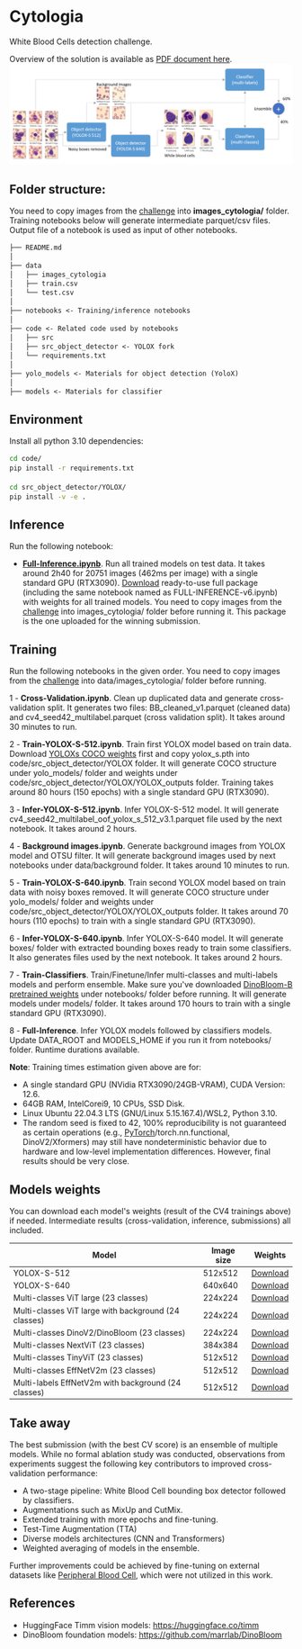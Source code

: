 # Cytologia
White Blood Cells detection challenge.

Overview of the solution is available as [PDF document here](https://github.com/MPWARE-TEAM/Cytologia/blob/main/documentation/overview.pdf).
![Solution pipeline overview](pipeline.png)

## Folder structure:
You need to copy images from the [challenge](https://app.trustii.io/datasets/1533) into **images_cytologia/** folder. Training notebooks below will generate intermediate parquet/csv files. Output file of a notebook is used as input of other notebooks. 

    ├── README.md
    │
    ├── data
    │   ├── images_cytologia
    │   ├── train.csv
    │   └── test.csv
    │
    ├── notebooks <- Training/inference notebooks
    │
    ├── code <- Related code used by notebooks
    │   ├── src
    │   ├── src_object_detector <- YOLOX fork
    │   └── requirements.txt
    │
    ├── yolo_models <- Materials for object detection (YoloX)
    │
    ├── models <- Materials for classifier
    

## Environment
Install all python 3.10 dependencies:
```bash
cd code/
pip install -r requirements.txt

cd src_object_detector/YOLOX/
pip install -v -e .
```

## Inference 
Run the following notebook:
- **[Full-Inference.ipynb](https://github.com/MPWARE-TEAM/Cytologia/blob/main/notebooks/Full-Inference.ipynb)**. Run all trained models on test data. It takes around 2h40 for 20751 images (462ms per image) with a single standard GPU (RTX3090). [Download](https://cytologia.s3.amazonaws.com/submission_inference_6.zip) ready-to-use full package (including the same notebook named as FULL-INFERENCE-v6.ipynb) with weights for all trained models. You need to copy images from the [challenge](https://app.trustii.io/datasets/1533) into images_cytologia/ folder before running it. This package is the one uploaded for the winning submission.

## Training
Run the following notebooks in the given order. You need to copy images from the [challenge](https://app.trustii.io/datasets/1533) into data/images_cytologia/ folder before running.


1 - **Cross-Validation.ipynb**. Clean up duplicated data and generate cross-validation split. It generates two files:
  BB_cleaned_v1.parquet (cleaned data) and cv4_seed42_multilabel.parquet (cross validation split). It takes around 30 minutes to run.

2 - **Train-YOLOX-S-512.ipynb**. Train first YOLOX model based on train data. Download [YOLOXs COCO weights](https://github.com/Megvii-BaseDetection/YOLOX/releases/download/0.1.1rc0/yolox_s.pth) first and copy yolox_s.pth into code/src_object_detector/YOLOX folder. It will generate COCO structure under yolo_models/ folder and weights under code/src_object_detector/YOLOX/YOLOX_outputs folder. Training takes around 80 hours (150 epochs) with a single standard GPU (RTX3090).

3 - **Infer-YOLOX-S-512.ipynb**. Infer YOLOX-S-512 model. It will generate cv4_seed42_multilabel_oof_yolox_s_512_v3.1.parquet file used by the next notebook. It takes around 2 hours.

4 - **Background images.ipynb**. Generate background images from YOLOX model and OTSU filter. It will generate background images used by next notebooks under data/background folder. It takes around 10 minutes to run.

5 - **Train-YOLOX-S-640.ipynb**. Train second YOLOX model based on train data with noisy boxes removed. It will generate COCO structure under yolo_models/ folder and weights under code/src_object_detector/YOLOX/YOLOX_outputs folder. It takes around 70 hours (110 epochs) to train with a single standard GPU (RTX3090).

6 - **Infer-YOLOX-S-640.ipynb**. Infer YOLOX-S-640 model. It will generate boxes/ folder with extracted bounding boxes ready to train some classifiers. It also generates files used by the next notebook. It takes around 2 hours.

7 - **Train-Classifiers**. Train/Finetune/Infer multi-classes and multi-labels models and perform ensemble. Make sure you've downloaded [DinoBloom-B pretrained weights](https://zenodo.org/records/10908163/files/DinoBloom-B.pth?download=1) under notebooks/ folder before running. It will generate models under models/ folder. It takes around 170 hours to train with a single standard GPU (RTX3090).

8 - **Full-Inference**. Infer YOLOX models followed by classifiers models. Update DATA_ROOT and MODELS_HOME if you run it from notebooks/ folder. Runtime durations available.

**Note**: Training times estimation given above are for:
- A single standard GPU (NVidia RTX3090/24GB-VRAM), CUDA Version: 12.6.
- 64GB RAM, IntelCorei9, 10 CPUs, SSD Disk.
- Linux Ubuntu 22.04.3 LTS (GNU/Linux 5.15.167.4)/WSL2, Python 3.10.
- The random seed is fixed to 42, 100% reproducibility is not guaranteed as certain operations (e.g., [PyTorch](https://pytorch.org/docs/stable/notes/randomness.html)/torch.nn.functional, DinoV2/Xformers) may still have nondeterministic behavior due to hardware and low-level implementation differences. However, final results should be very close.


## Models weights
You can download each model's weights (result of the CV4 trainings above) if needed. Intermediate results (cross-validation, inference, submissions) all included.

| Model                                                | Image size | Weights                                                                          |
|------------------------------------------------------|------------|----------------------------------------------------------------------------------|
| YOLOX-S-512                                          | 512x512    | [Download](https://cytologia.s3.amazonaws.com/yolox-s-512.zip)                   |
| YOLOX-S-640                                          | 640x640    | [Download](https://cytologia.s3.amazonaws.com/yolox-s-640.zip)                   |
| Multi-classes ViT large (23 classes)                 | 224x224    | [Download](https://cytologia.s3.amazonaws.com/mc_vitl_224_1.2.4.zip)             |
| Multi-classes ViT large with background (24 classes) | 224x224    | [Download](https://cytologia.s3.amazonaws.com/mc_vitl_224_bg_1.2.5.zip)          |
| Multi-classes DinoV2/DinoBloom (23 classes)          | 224x224    | [Download](https://cytologia.s3.amazonaws.com/mc_dinobloom_224_1.4.0.6.zip)      |
| Multi-classes NextViT (23 classes)                   | 384x384    | [Download](https://cytologia.s3.amazonaws.com/mc_nextvit_384_1.2.4_1.4.0.zip)    |
| Multi-classes TinyViT (23 classes)                   | 512x512    | [Download](https://cytologia.s3.amazonaws.com/mc_tinyvit_512_1.5.0.zip)          |
| Multi-classes EffNetV2m (23 classes)                 | 512x512    | [Download](https://cytologia.s3.amazonaws.com/mc_effnetv2m_512_1.2.4_1.4.0.zip)  |
| Multi-labels EffNetV2m with background (24 classes)  | 512x512    | [Download](https://cytologia.s3.amazonaws.com/ml_effnetv2m_512_bg_1.3.0.zip)     |

## Take away
The best submission (with the best CV score) is an ensemble of multiple models. While no formal ablation study was conducted, observations from experiments suggest the following key contributors to improved cross-validation performance:

- A two-stage pipeline: White Blood Cell bounding box detector followed by classifiers.
- Augmentations such as MixUp and CutMix.
- Extended training with more epochs and fine-tuning.
- Test-Time Augmentation (TTA)
- Diverse models architectures (CNN and Transformers)
- Weighted averaging of models in the ensemble.

Further improvements could be achieved by fine-tuning on external datasets like [Peripheral Blood Cell](https://data.mendeley.com/datasets/snkd93bnjr/1), which were not utilized in this work.

## References
- HuggingFace Timm vision models: https://huggingface.co/timm
- DinoBloom foundation models: https://github.com/marrlab/DinoBloom